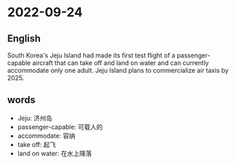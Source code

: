 # 2022-09-24 

## English
South Korea's Jeju Island had made its
first test flight of a passenger-capable
aircraft that can take off and land on water
and can currently accommodate only one 
adult. Jeju Island plans to commercialize 
air taxis by 2025.



## words
* Jeju: 济州岛
* passenger-capable: 可载人的
* accommodate: 容纳
* take off: 起飞
* land on water: 在水上降落
